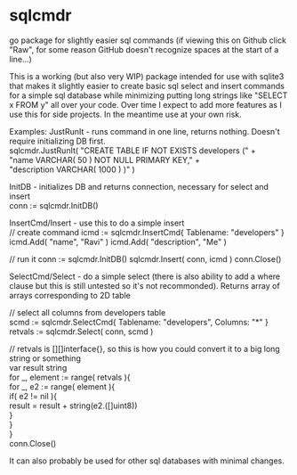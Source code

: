 # sqlcmdr
go package for slightly easier sql commands
(if viewing this on Github click "Raw", for some reason GitHub doesn't recognize spaces at the start of a line...)

This is a working (but also very WIP) package intended for use with sqlite3 that makes it slightly easier to create basic sql select and insert commands for a simple sql database while minimizing putting long strings like "SELECT x FROM y" all over your code.  Over time I expect to add more features as I use this for side projects.  In the meantime use at your own risk.

Examples:
JustRunIt - runs command in one line, returns nothing.  Doesn't require initializing DB first.  
   sqlcmdr.JustRunIt( 	"CREATE TABLE IF NOT EXISTS developers (" +   
			"name VARCHAR( 50 ) NOT NULL PRIMARY KEY," +   
			"description VARCHAR( 1000 ) )"  )

InitDB - initializes DB and returns connection, necessary for select and insert  
   conn := sqlcmdr.InitDB() 

InsertCmd/Insert - use this to do a simple insert   
   // create command
   icmd := sqlcmdr.InsertCmd{ Tablename: "developers" }
   icmd.Add( "name", "Ravi" )
   icmd.Add( "description", "Me" )

   // run it
   conn := sqlcmdr.InitDB() 
   sqlcmdr.Insert( conn, icmd )
   conn.Close()

SelectCmd/Select - do a simple select (there is also ability to add a where clause but this is still untested so it's not recommonded).  Returns array of arrays corresponding to 2D table  
   
   // select all columns from developers table  
   scmd := sqlcmdr.SelectCmd{ Tablename: "developers", Columns: "*" }  
   retvals := sqlcmdr.Select( conn, scmd )  
  
   // retvals is [][]interface{}, so this is how you could convert it to a big long string or something  
   var result string  
   for _, element := range( retvals ){  
      for _, e2 := range( element ){  
         if( e2 != nil ){  
            result = result + string(e2.([]uint8))  
	 }  
      }  
   }  
   conn.Close()



It can also probably be used for other sql databases with minimal changes.
